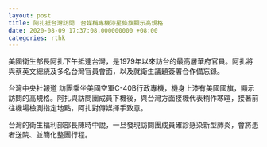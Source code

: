 ```yaml
---
layout: post
title: 阿扎抵台灣訪問　台媒稱專機漆星條旗顯示高規格
date: 2020-08-09 17:37:08.000000000 +08:00
categories: rthk
---
```


美國衛生部長阿扎下午抵達台灣，是1979年以來訪台的最高層華府官員。阿扎將與蔡英文總統及多名台灣官員會面，以及就衛生議題簽署合作備忘錄。

台灣中央社報道  訪團乘坐美國空軍C-40B行政專機，機身上漆有美國國旗，顯示訪問的高規格。阿扎與訪問團成員下機後，與台灣方面接機代表稍作寒暄，接著前往機場檢測指定地點，阿扎對傳媒揮手致意。

台灣的衛生福利部部長陳時中說，一旦發現訪問團成員確診感染新型肺炎，會將患者送院、並簡化整團行程。
